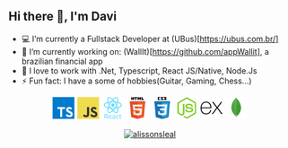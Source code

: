 ## Hi there 👋, I'm Davi
- 💻 I’m currently a Fullstack Developer at (UBus)[https://ubus.com.br/]
- 🔭 I’m currently working on: (WallIt)[https://github.com/appWallit], a brazilian financial app
- 🌱 I love to work with .Net, Typescript, React JS/Native, Node.Js
- ⚡ Fun fact: I have a some of hobbies(Guitar, Gaming, Chess...)


<p align="center">
<img src="https://raw.githubusercontent.com/devicons/devicon/master/icons/typescript/typescript-original.svg" alt="typescript" width="40" height="40"/> 
<img src="https://raw.githubusercontent.com/devicons/devicon/master/icons/javascript/javascript-original.svg" alt="javascript" width="40" height="40"/> 
<img src="https://raw.githubusercontent.com/devicons/devicon/master/icons/react/react-original-wordmark.svg" alt="react" width="40" height="40"/> 
<img src="https://raw.githubusercontent.com/devicons/devicon/master/icons/html5/html5-original-wordmark.svg" alt="html5" width="40" height="40"/> 
<img src="https://raw.githubusercontent.com/devicons/devicon/master/icons/css3/css3-original-wordmark.svg" alt="css3" width="40" height="40"/> 
<img src="https://raw.githubusercontent.com/devicons/devicon/master/icons/nodejs/nodejs-original.svg" alt="nodejs" width="40" height="40"/>
<img src="https://raw.githubusercontent.com/devicons/devicon/master/icons/express/express-original.svg" alt="express" width="40" height="40"/> 
<img src="https://raw.githubusercontent.com/devicons/devicon/master/icons/mongodb/mongodb-original.svg" alt="mongodb" width="40" height="40"/>

<p align="center">
<a href="https://www.linkedin.com/in/gndavi" target="blank"><img align="center" src="https://cdn.jsdelivr.net/npm/simple-icons@3.0.1/icons/linkedin.svg" alt="alissonsleal" height="30" width="30" /></a>
</p>
